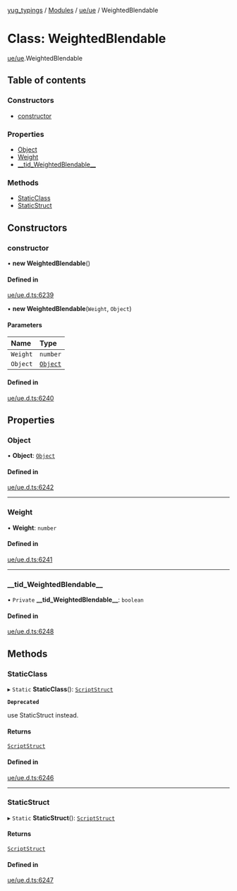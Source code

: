 [yug_typings](../README.md) / [Modules](../modules.md) / [ue/ue](../modules/ue_ue.md) / WeightedBlendable

# Class: WeightedBlendable

[ue/ue](../modules/ue_ue.md).WeightedBlendable

## Table of contents

### Constructors

- [constructor](ue_ue.WeightedBlendable.md#constructor)

### Properties

- [Object](ue_ue.WeightedBlendable.md#object)
- [Weight](ue_ue.WeightedBlendable.md#weight)
- [\_\_tid\_WeightedBlendable\_\_](ue_ue.WeightedBlendable.md#__tid_weightedblendable__)

### Methods

- [StaticClass](ue_ue.WeightedBlendable.md#staticclass)
- [StaticStruct](ue_ue.WeightedBlendable.md#staticstruct)

## Constructors

### constructor

• **new WeightedBlendable**()

#### Defined in

[ue/ue.d.ts:6239](https://github.com/YugMetaverse/yug_typings/blob/25cad34/ue/ue.d.ts#L6239)

• **new WeightedBlendable**(`Weight`, `Object`)

#### Parameters

| Name | Type |
| :------ | :------ |
| `Weight` | `number` |
| `Object` | [`Object`](ue_ue.Object.md) |

#### Defined in

[ue/ue.d.ts:6240](https://github.com/YugMetaverse/yug_typings/blob/25cad34/ue/ue.d.ts#L6240)

## Properties

### Object

• **Object**: [`Object`](ue_ue.Object.md)

#### Defined in

[ue/ue.d.ts:6242](https://github.com/YugMetaverse/yug_typings/blob/25cad34/ue/ue.d.ts#L6242)

___

### Weight

• **Weight**: `number`

#### Defined in

[ue/ue.d.ts:6241](https://github.com/YugMetaverse/yug_typings/blob/25cad34/ue/ue.d.ts#L6241)

___

### \_\_tid\_WeightedBlendable\_\_

• `Private` **\_\_tid\_WeightedBlendable\_\_**: `boolean`

#### Defined in

[ue/ue.d.ts:6248](https://github.com/YugMetaverse/yug_typings/blob/25cad34/ue/ue.d.ts#L6248)

## Methods

### StaticClass

▸ `Static` **StaticClass**(): [`ScriptStruct`](ue_ue.ScriptStruct.md)

**`Deprecated`**

use StaticStruct instead.

#### Returns

[`ScriptStruct`](ue_ue.ScriptStruct.md)

#### Defined in

[ue/ue.d.ts:6246](https://github.com/YugMetaverse/yug_typings/blob/25cad34/ue/ue.d.ts#L6246)

___

### StaticStruct

▸ `Static` **StaticStruct**(): [`ScriptStruct`](ue_ue.ScriptStruct.md)

#### Returns

[`ScriptStruct`](ue_ue.ScriptStruct.md)

#### Defined in

[ue/ue.d.ts:6247](https://github.com/YugMetaverse/yug_typings/blob/25cad34/ue/ue.d.ts#L6247)
